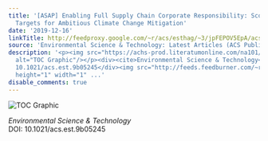 ```yaml
---
title: '[ASAP] Enabling Full Supply Chain Corporate Responsibility: Scope 3 Emissions
  Targets for Ambitious Climate Change Mitigation'
date: '2019-12-16'
linkTitle: http://feedproxy.google.com/~r/acs/esthag/~3/jpFEPOV5EpA/acs.est.9b05245
source: 'Environmental Science & Technology: Latest Articles (ACS Publications)'
description: '<p><img src="https://achs-prod.literatumonline.com/na101/home/literatum/publisher/achs/journals/content/esthag/0/esthag.ahead-of-print/acs.est.9b05245/20191216/images/medium/es9b05245_0007.gif"
  alt="TOC Graphic"/></p><div><cite>Environmental Science & Technology</cite></div><div>DOI:
  10.1021/acs.est.9b05245</div><img src="http://feeds.feedburner.com/~r/acs/esthag/~4/jpFEPOV5EpA"
  height="1" width="1" ...'
disable_comments: true
---
```

<p><img src="https://achs-prod.literatumonline.com/na101/home/literatum/publisher/achs/journals/content/esthag/0/esthag.ahead-of-print/acs.est.9b05245/20191216/images/medium/es9b05245_0007.gif" alt="TOC Graphic"/></p><div><cite>Environmental Science & Technology</cite></div><div>DOI: 10.1021/acs.est.9b05245</div><img src="http://feeds.feedburner.com/~r/acs/esthag/~4/jpFEPOV5EpA" height="1" width="1" ...